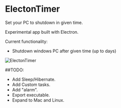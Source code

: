 # ElectonTimer

Set your PC to shutdown in given time.

Experimental app built with Electron.

Current functionality:
- Shutdown windows PC after given time (up to days)


![ElectonTimer](https://i.gyazo.com/46366d6062f1d4e2a07966e85e8c4bf3.png)


##TODO:
- Add Sleep/Hibernate.
- Add Custom tasks.
- Add "alarm".
- Export executable.
- Expand to Mac and Linux.
